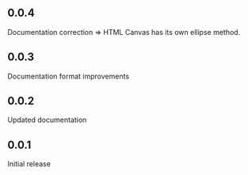 ## 0.0.4

Documentation correction => HTML Canvas has its own ellipse method.

## 0.0.3

Documentation format improvements

## 0.0.2

Updated documentation

## 0.0.1

Initial release
